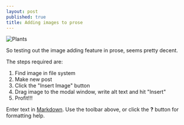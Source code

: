 ```yaml
---
layout: post
published: true
title: Adding images to prose
---
```


![Plants]({{site.baseurl}}/media/plants-leaves-large.jpg)

So testing out the image adding feature in prose, seems pretty decent.

The steps required are:

1. Find image in file system
2. Make new post
3. Click the "Insert Image" button 
4. Drag image to the modal window, write alt text and hit "Insert"
5. Profit!!!

Enter text in [Markdown](http://daringfireball.net/projects/markdown/). Use the toolbar above, or click the **?** button for formatting help.

